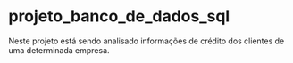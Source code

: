 # projeto_banco_de_dados_sql
Neste projeto está sendo analisado informações de crédito dos clientes de uma determinada empresa.
